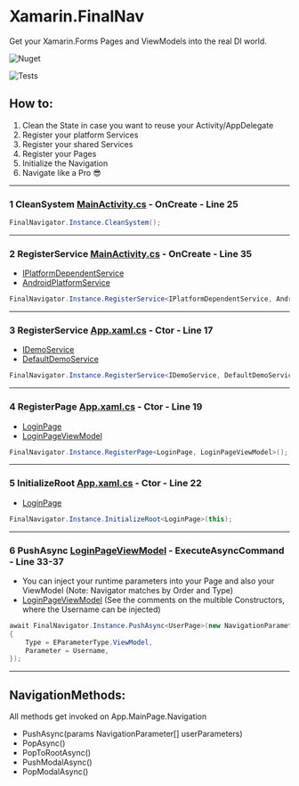 # Xamarin.FinalNav

Get your Xamarin.Forms Pages and ViewModels into the real DI world.

![Nuget](https://img.shields.io/nuget/v/Xamarin.FinalNav?style=plastic)

![Tests](https://github.com/bpoller2810/Xamarin.FinalNav/workflows/Tests/badge.svg)

## How to:

1. Clean the State in case you want to reuse your Activity/AppDelegate
2. Register your platform Services
3. Register your shared Services
4. Register your Pages
5. Initialize the Navigation
6. Navigate like a Pro 😎
---
### 1 CleanSystem [MainActivity.cs](sample/FinalNav.Sample.Android/MainActivity.cs) - OnCreate - Line 25 
```c#
FinalNavigator.Instance.CleanSystem();
```
---
### 2 RegisterService [MainActivity.cs](sample/FinalNav.Sample.Android/MainActivity.cs) - OnCreate - Line 35 
- [IPlatformDependentService](sample/FinalNav.Sample/Services/IPlatformDependentService.cs)
- [AndroidPlatformService](sample/FinalNav.Sample.Android/Service/AndroidPlatformService.cs)
```c#
FinalNavigator.Instance.RegisterService<IPlatformDependentService, AndroidPlatformService>();
```
---
### 3 RegisterService [App.xaml.cs](sample/FinalNav.Sample/App.xaml.cs) - Ctor - Line 17 
- [IDemoService](sample/FinalNav.Sample/Services/IDemoService.cs)
- [DefaultDemoService](sample/FinalNav.Sample/Services/DefaultDemoService.cs)
```c#
FinalNavigator.Instance.RegisterService<IDemoService, DefaultDemoService>();;
```
---
### 4 RegisterPage [App.xaml.cs](sample/FinalNav.Sample/App.xaml.cs) - Ctor - Line 19 
- [LoginPage](sample/FinalNav.Sample/Pages/UserPage.xaml)
- [LoginPageViewModel](sample/FinalNav.Sample/ViewModels/LoginPageViewModel.cs)
```c#
FinalNavigator.Instance.RegisterPage<LoginPage, LoginPageViewModel>();
```
---
### 5 InitializeRoot [App.xaml.cs](sample/FinalNav.Sample/App.xaml.cs) - Ctor - Line 22 
- [LoginPage](sample/FinalNav.Sample/Pages/UserPage.xaml)
```c#
FinalNavigator.Instance.InitializeRoot<LoginPage>(this);
```
---
### 6 PushAsync [LoginPageViewModel](sample/FinalNav.Sample/ViewModels/LoginPageViewModel.cs) - ExecuteAsyncCommand - Line 33-37 
- You can inject your runtime parameters into your Page and also your ViewModel (Note: Navigator matches by Order and Type) 
- [LoginPageViewModel](sample/FinalNav.Sample/ViewModels/LoginPageViewModel.cs) (See the comments on the multible Constructors, where the Username can be injected)
```c#
await FinalNavigator.Instance.PushAsync<UserPage>(new NavigationParameter
{
    Type = EParameterType.ViewModel,
    Parameter = Username,
});
```
---
## NavigationMethods:
All methods get invoked on App.MainPage.Navigation

- PushAsync<TPage>(params NavigationParameter[] userParameters)
- PopAsync()
- PopToRootAsync()
- PushModalAsync<TPage>()
- PopModalAsync()

